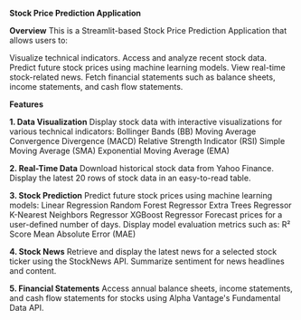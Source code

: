 **Stock Price Prediction Application**

**Overview**
This is a Streamlit-based Stock Price Prediction Application that allows users to:

Visualize technical indicators.
Access and analyze recent stock data.
Predict future stock prices using machine learning models.
View real-time stock-related news.
Fetch financial statements such as balance sheets, income statements, and cash flow statements.

**Features**

**1. Data Visualization**
Display stock data with interactive visualizations for various technical indicators:
Bollinger Bands (BB)
Moving Average Convergence Divergence (MACD)
Relative Strength Indicator (RSI)
Simple Moving Average (SMA)
Exponential Moving Average (EMA)

**2. Real-Time Data**
Download historical stock data from Yahoo Finance.
Display the latest 20 rows of stock data in an easy-to-read table.

**3. Stock Prediction**
Predict future stock prices using machine learning models:
Linear Regression
Random Forest Regressor
Extra Trees Regressor
K-Nearest Neighbors Regressor
XGBoost Regressor
Forecast prices for a user-defined number of days.
Display model evaluation metrics such as:
R² Score
Mean Absolute Error (MAE)

**4. Stock News**
Retrieve and display the latest news for a selected stock ticker using the StockNews API.
Summarize sentiment for news headlines and content.

**5. Financial Statements**
Access annual balance sheets, income statements, and cash flow statements for stocks using Alpha Vantage's Fundamental Data API.
